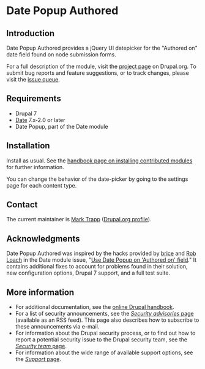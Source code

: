 # Date Popup Authored

## Introduction

Date Popup Authored provides a jQuery UI datepicker for the "Authored on" date field found on node submission forms.

For a full description of the module, visit the [project page][1] on Drupal.org.
To submit bug reports and feature suggestions, or to track changes, please visit the [issue queue][2].

[1]: https://drupal.org/project/date_popup_authored "Date Popup Authored project page"
[2]: https://drupal.org/project/issues/date_popup_authored "Date Popup Authored issue tracker"

## Requirements

- Drupal 7
- [Date][3] 7.x-2.0 or later
- Date Popup, part of the Date module

[3]: https://drupal.org/project/date "Date project page"

## Installation

Install as usual. See the [handbook page on installing contributed modules][4] for further information.

You can change the behavior of the date-picker by going to the settings page for each content type.

[4]: https://drupal.org/node/895232 "Installing modules (Drupal 7)"

## Contact

The current maintainer is [Mark Trapp][5] ([Drupal.org profile][6]).

[5]: http://marktrapp.com "Mark Trapp's website"
[6]: https://drupal.org/u/mark-trapp "Mark Trapp's Drupal.org profile"

## Acknowledgments

Date Popup Authored was inspired by the hacks provided by [brice][7] and [Rob Loach][8] in the Date module issue, "[Use Date Popup on 'Authored on' field][9]." It contains additional fixes to account for problems found in their solution, new configuration options, Drupal 7 support, and a full test suite.

[7]: https://drupal.org/user/446296 "brice's Drupal.org profile"
[8]: https://drupal.org/u/robloach "Rob Loach's Drupal.org profile"
[9]: https://drupal.org/node/471942 "Use Date Popup on 'Authored on' field"

## More information

- For additional documentation, see the [online Drupal handbook][10].
- For a list of security announcements, see the [*Security advisories* page][11] (available as an RSS feed). This page also describes how to subscribe to these announcements via e-mail.
- For information about the Drupal security process, or to find out how to report a potential security issue to the Drupal security team, see the [*Security team* page][12].
- For information about the wide range of available support options, see the [*Support* page][13].

[10]: https://drupal.org/handbook "Drupal Handbook"
[11]: https://drupal.org/security "Drupal security advisories"
[12]: https://drupal.org/security-team "Drupal security team"
[13]: https://drupal.org/support] "Drupal support"